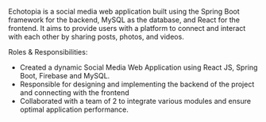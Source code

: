 Echotopia is a social media web application built using the Spring Boot framework for the backend, MySQL as the database, and React for the frontend. It aims to provide users with a platform to connect and interact with each other by sharing posts, photos, and videos.

Roles & Responsibilities:
- Created a dynamic Social Media Web Application using React JS, Spring Boot, Firebase and MySQL.
- Responsible for designing and implementing the backend of the project and connecting with the frontend
- Collaborated with a team of 2 to integrate various modules and ensure optimal application performance.
